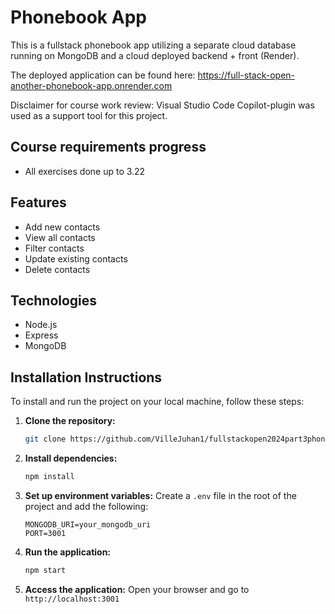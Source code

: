# Phonebook App

This is a fullstack phonebook app utilizing a separate cloud database running on MongoDB and a cloud deployed backend + front (Render). 

The deployed application can be found here:
https://full-stack-open-another-phonebook-app.onrender.com

Disclaimer for course work review: Visual Studio Code Copilot-plugin was used as a support tool for this project.

## Course requirements progress

- All exercises done up to 3.22

## Features

- Add new contacts
- View all contacts
- Filter contacts
- Update existing contacts
- Delete contacts

## Technologies

- Node.js
- Express
- MongoDB

## Installation Instructions

To install and run the project on your local machine, follow these steps:

1. **Clone the repository:**
    ```bash
    git clone https://github.com/VilleJuhan1/fullstackopen2024part3phonebook
    ```

2. **Install dependencies:**
    ```bash
    npm install
    ```

3. **Set up environment variables:**
    Create a `.env` file in the root of the project and add the following:
    ```
    MONGODB_URI=your_mongodb_uri
    PORT=3001
    ```

4. **Run the application:**
    ```bash
    npm start
    ```

5. **Access the application:**
    Open your browser and go to `http://localhost:3001`
